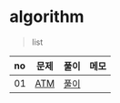 # algorithm

> list
<!--
|02|[각도기]()|[풀이]()||
-->
|no|문제|풀이|메모|
|:---|---|---|---|
|01|[ATM](https://www.acmicpc.net/source/52549177)|[풀이](https://github.com/wan0911/algorithm-study/tree/main/greedy/ATM)||
